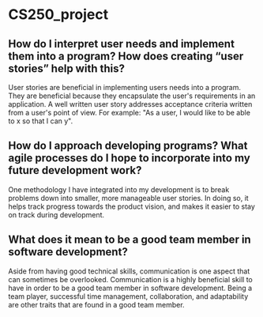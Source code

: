 # CS250_project

## How do I interpret user needs and implement them into a program? How does creating “user stories” help with this?

User stories are beneficial in implementing users needs into a program. They are beneficial because they encapsulate the user's requirements in an application. A well written user story addresses acceptance criteria written from a user's point of view. For example: "As a user, I would like to be able to x so that I can y".

## How do I approach developing programs? What agile processes do I hope to incorporate into my future development work?

One methodology I have integrated into my development is to break problems down into smaller, more manageable user stories. In doing so, it helps track progress towards the product vision, and makes it easier to stay on track during development.

## What does it mean to be a good team member in software development?

Aside from having good technical skills, communication is one aspect that can sometimes be overlooked. Communication is a highly beneficial skill to have in order to be a good team member in software development. Being a team player, successful time management, collaboration, and adaptability are other traits that are found in a good team member.
